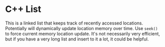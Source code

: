 # C++ List

This is a linked list that keeps track of recently accessed locations.
Potentially will dynamically update location memory over time.
Use `seek()` to force current memory location update.
It's not necessarily very efficient, but if you have a very long list and insert to it a lot, it could be helpful.
